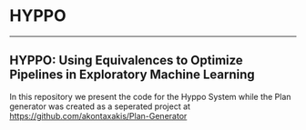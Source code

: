# HYPPO
---
HYPPO: Using Equivalences to Optimize Pipelines in Exploratory Machine Learning
---
In this repository we present the code for the Hyppo System while the Plan generator was created as a seperated project at https://github.com/akontaxakis/Plan-Generator


